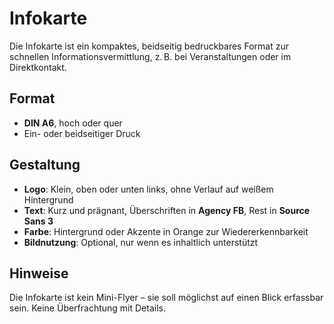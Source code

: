 # Infokarte

Die Infokarte ist ein kompaktes, beidseitig bedruckbares Format zur schnellen Informationsvermittlung, z. B. bei Veranstaltungen oder im Direktkontakt.

## Format

- **DIN A6**, hoch oder quer
- Ein- oder beidseitiger Druck

## Gestaltung

- **Logo**: Klein, oben oder unten links, ohne Verlauf auf weißem Hintergrund
- **Text**: Kurz und prägnant, Überschriften in **Agency FB**, Rest in **Source Sans 3**
- **Farbe**: Hintergrund oder Akzente in Orange zur Wiedererkennbarkeit
- **Bildnutzung**: Optional, nur wenn es inhaltlich unterstützt

## Hinweise

Die Infokarte ist kein Mini-Flyer – sie soll möglichst auf einen Blick erfassbar sein. Keine Überfrachtung mit Details.
